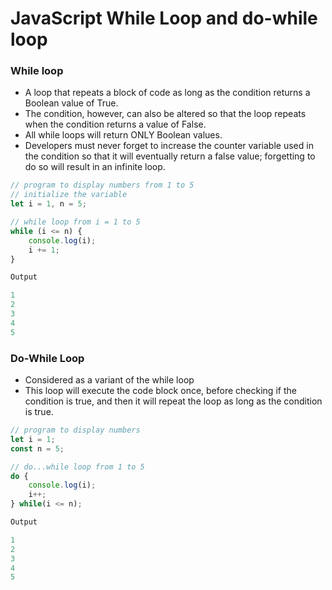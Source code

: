 # JavaScript While Loop and do-while loop

### While loop

- A loop that repeats a block of code as long as the condition returns a Boolean value of True.
- The condition, however, can also be altered so that the loop repeats when the condition returns a value of False.
- All while loops will return ONLY Boolean values.
- Developers must never forget to increase the counter variable used in the condition so that it will eventually return a false value; forgetting to do so will result in an infinite loop.

```jsx
// program to display numbers from 1 to 5
// initialize the variable
let i = 1, n = 5;

// while loop from i = 1 to 5
while (i <= n) {
    console.log(i);
    i += 1;
}

Output

1
2
3
4
5
```

### Do-While Loop

- Considered as a variant of the while loop
- This loop will execute the code block once, before checking if the condition is true, and then it will repeat the loop as long as the condition is true.

```jsx
// program to display numbers
let i = 1;
const n = 5;

// do...while loop from 1 to 5
do {
    console.log(i);
    i++;
} while(i <= n);

Output

1
2
3
4
5
```